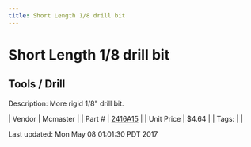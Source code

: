 ```yaml
---
title: Short Length 1/8 drill bit
---
```


# Short Length 1/8 drill bit
## Tools / Drill
Description: 	More rigid 1/8" drill bit.  

| Vendor | Mcmaster | 
| Part # | [2416A15](https://www.mcmaster.com/#2416A15) | 
| Unit Price | $4.64 | 
| Tags: |  | 

Last updated: Mon May 08 01:01:30 PDT 2017